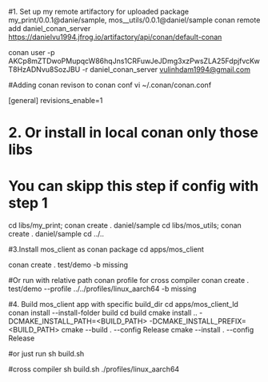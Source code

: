 #1. Set up my remote artifactory for uploaded package my_print/0.0.1@danie/sample, mos__utils/0.0.1@daniel/sample
conan remote add daniel_conan_server https://danielvu1994.jfrog.io/artifactory/api/conan/default-conan

conan user -p AKCp8mZTDwoPMupqcW86hqJns1CRFuwJeJDmg3xzPwsZLA25FdpjfvcKwT8HzADNvu8SozJBU -r daniel_conan_server vulinhdam1994@gmail.com

#Adding conan revison to conan conf
vi ~/.conan/conan.conf

[general]
revisions_enable=1

# 2. Or install in local conan only those libs
# You can skipp this step if config with step 1
cd libs/my_print; conan create . daniel/sample
cd libs/mos_utils; conan create . daniel/sample
cd ../..

#3.Install mos_client as conan package
cd apps/mos_client

conan create . test/demo -b missing

#Or run with relative path conan profile for cross compiler
conan create . test/demo --profile ../../profiles/linux_aarch64 -b missing

#4. Build mos_client app with specific build_dir
cd apps/mos_client_ld
conan install --install-folder build
cd build
cmake install .. -DCMAKE_INSTALL_PATH=<BUILD_PATH> -DCMAKE_INSTALL_PREFIX=<BUILD_PATH>
cmake --build . --config Release
cmake --install . --config Release

#or just run
sh build.sh

#cross compiler 
sh build.sh ./profiles/linux_aarch64
